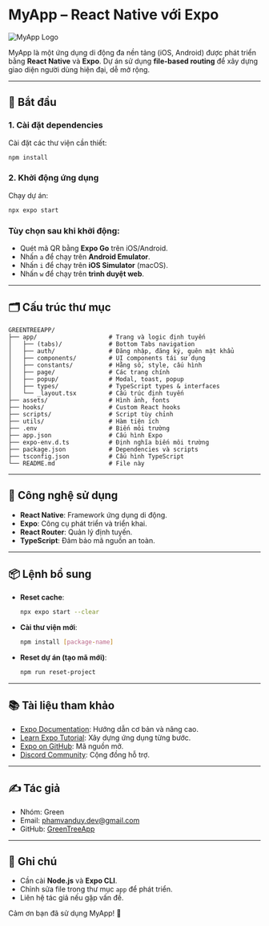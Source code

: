 
# MyApp – React Native với Expo

![MyApp Logo](https://example.com/logo.png)

MyApp là một ứng dụng di động đa nền tảng (iOS, Android) được phát triển bằng **React Native** và **Expo**. Dự án sử dụng **file-based routing** để xây dựng giao diện người dùng hiện đại, dễ mở rộng.

---

## 🚀 Bắt đầu

### 1. Cài đặt dependencies

Cài đặt các thư viện cần thiết:

```bash
npm install
```

### 2. Khởi động ứng dụng

Chạy dự án:

```bash
npx expo start
```

### Tùy chọn sau khi khởi động:

- Quét mã QR bằng **Expo Go** trên iOS/Android.
- Nhấn `a` để chạy trên **Android Emulator**.
- Nhấn `i` để chạy trên **iOS Simulator** (macOS).
- Nhấn `w` để chạy trên **trình duyệt web**.

---

## 🗂 Cấu trúc thư mục

```plaintext
GREENTREEAPP/
├── app/                    # Trang và logic định tuyến
│   ├── (tabs)/             # Bottom Tabs navigation
│   ├── auth/               # Đăng nhập, đăng ký, quên mật khẩu
│   ├── components/         # UI components tái sử dụng
│   ├── constants/          # Hằng số, style, cấu hình
│   ├── page/               # Các trang chính
│   ├── popup/              # Modal, toast, popup
│   ├── types/              # TypeScript types & interfaces
│   └── _layout.tsx         # Cấu trúc định tuyến
├── assets/                 # Hình ảnh, fonts
├── hooks/                  # Custom React hooks
├── scripts/                # Script tùy chỉnh
├── utils/                  # Hàm tiện ích
├── .env                    # Biến môi trường
├── app.json                # Cấu hình Expo
├── expo-env.d.ts           # Định nghĩa biến môi trường
├── package.json            # Dependencies và scripts
├── tsconfig.json           # Cấu hình TypeScript
└── README.md               # File này
```

---

## 🧱 Công nghệ sử dụng

- **React Native**: Framework ứng dụng di động.
- **Expo**: Công cụ phát triển và triển khai.
- **React Router**: Quản lý định tuyến.
- **TypeScript**: Đảm bảo mã nguồn an toàn.

---

## 📦 Lệnh bổ sung

- **Reset cache**:

  ```bash
  npx expo start --clear
  ```

- **Cài thư viện mới**:

  ```bash
  npm install [package-name]
  ```

- **Reset dự án (tạo mã mới)**:

  ```bash
  npm run reset-project
  ```

---

## 📚 Tài liệu tham khảo

- [Expo Documentation](https://docs.expo.dev): Hướng dẫn cơ bản và nâng cao.
- [Learn Expo Tutorial](https://learn.expo.dev/tutorials/): Xây dựng ứng dụng từng bước.
- [Expo on GitHub](https://github.com/expo/expo): Mã nguồn mở.
- [Discord Community](https://discord.com/invite/expo): Cộng đồng hỗ trợ.

---

## ✍️ Tác giả

- Nhóm: Green
- Email: [phamvanduy.dev@gmail.com](mailto:phamvanduy.dev@gmail.com)
- GitHub: [GreenTreeApp](https://github.com/GreenTreeApp)

---

## 📝 Ghi chú

- Cần cài **Node.js** và **Expo CLI**.
- Chỉnh sửa file trong thư mục `app` để phát triển.
- Liên hệ tác giả nếu gặp vấn đề.

Cảm ơn bạn đã sử dụng MyApp! 🎉
